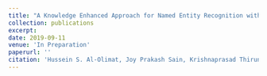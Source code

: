 ```yaml
---
title: "A Knowledge Enhanced Approach for Named Entity Recognition with Minimal Supervision"
collection: publications
excerpt: 
date: 2019-09-11
venue: 'In Preparation'
paperurl: ''
citation: 'Hussein S. Al-Olimat, Joy Prakash Sain, Krishnaprasad Thirunarayan, Valerie Shalin. A Knowledge Enhanced Approach for Named Entity Recognition with Minimal Supervision'
---
```


